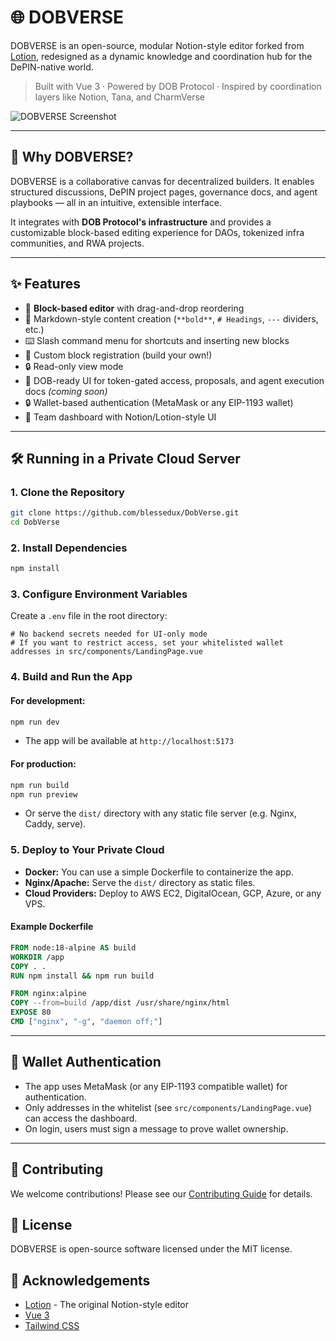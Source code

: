# 🌐 DOBVERSE

DOBVERSE is an open-source, modular Notion-style editor forked from [Lotion](https://github.com/dashibase/lotion), redesigned as a dynamic knowledge and coordination hub for the DePIN-native world.

> Built with Vue 3 · Powered by DOB Protocol · Inspired by coordination layers like Notion, Tana, and CharmVerse

![DOBVERSE Screenshot](./assets/dobverse-preview.png)

---

## 🚀 Why DOBVERSE?

DOBVERSE is a collaborative canvas for decentralized builders. It enables structured discussions, DePIN project pages, governance docs, and agent playbooks — all in an intuitive, extensible interface.

It integrates with **DOB Protocol's infrastructure** and provides a customizable block-based editing experience for DAOs, tokenized infra communities, and RWA projects.

---

## ✨ Features

- 🧱 **Block-based editor** with drag-and-drop reordering
- 📄 Markdown-style content creation (`**bold**`, `# Headings`, `---` dividers, etc.)
- ⌨️ Slash command menu for shortcuts and inserting new blocks
- 🔌 Custom block registration (build your own!)
- 🔒 Read-only view mode
- 🧩 DOB-ready UI for token-gated access, proposals, and agent execution docs _(coming soon)_
- 🔒 Wallet-based authentication (MetaMask or any EIP-1193 wallet)
- 🧩 Team dashboard with Notion/Lotion-style UI

---

## 🛠 Running in a Private Cloud Server

### 1. **Clone the Repository**

```bash
git clone https://github.com/blessedux/DobVerse.git
cd DobVerse
```

### 2. **Install Dependencies**

```bash
npm install
```

### 3. **Configure Environment Variables**

Create a `.env` file in the root directory:

```env
# No backend secrets needed for UI-only mode
# If you want to restrict access, set your whitelisted wallet addresses in src/components/LandingPage.vue
```

### 4. **Build and Run the App**

#### For development:

```bash
npm run dev
```

- The app will be available at `http://localhost:5173`

#### For production:

```bash
npm run build
npm run preview
```

- Or serve the `dist/` directory with any static file server (e.g. Nginx, Caddy, serve).

### 5. **Deploy to Your Private Cloud**

- **Docker:** You can use a simple Dockerfile to containerize the app.
- **Nginx/Apache:** Serve the `dist/` directory as static files.
- **Cloud Providers:** Deploy to AWS EC2, DigitalOcean, GCP, Azure, or any VPS.

#### Example Dockerfile

```dockerfile
FROM node:18-alpine AS build
WORKDIR /app
COPY . .
RUN npm install && npm run build

FROM nginx:alpine
COPY --from=build /app/dist /usr/share/nginx/html
EXPOSE 80
CMD ["nginx", "-g", "daemon off;"]
```

---

## 🔐 Wallet Authentication

- The app uses MetaMask (or any EIP-1193 compatible wallet) for authentication.
- Only addresses in the whitelist (see `src/components/LandingPage.vue`) can access the dashboard.
- On login, users must sign a message to prove wallet ownership.

---

## 🤝 Contributing

We welcome contributions! Please see our [Contributing Guide](CONTRIBUTING.md) for details.

## 📝 License

DOBVERSE is open-source software licensed under the MIT license.

## 🙏 Acknowledgements

- [Lotion](https://github.com/dashibase/lotion) - The original Notion-style editor
- [Vue 3](https://vuejs.org/)
- [Tailwind CSS](https://tailwindcss.com/)

